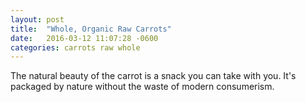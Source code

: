 ```yaml
---
layout: post
title:  "Whole, Organic Raw Carrots"
date:   2016-03-12 11:07:28 -0600
categories: carrots raw whole
---
```


The natural beauty of the carrot is a snack you can take with you. It's packaged by nature without the waste of modern consumerism.
